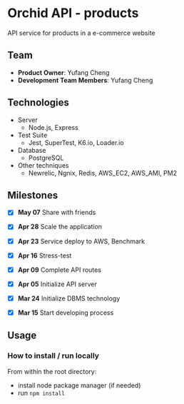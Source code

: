 # Orchid API - products
API service for products in a e-commerce website

## Team

  - __Product Owner__: Yufang Cheng
  - __Development Team Members__: Yufang Cheng

## Technologies

- Server
  - Node.js, Express
- Test Suite
  - Jest, SuperTest, K6.io, Loader.io
- Database
  - PostgreSQL
- Other techniques
  - Newrelic, Ngnix, Redis, AWS_EC2, AWS_AMI, PM2

## Milestones

-   [x] **May 07** Share with friends
-   [x] **Apr 28** Scale the application
-   [x] **Apr 23** Service deploy to AWS, Benchmark
-   [x] **Apr 16** Stress-test
-   [x] **Apr 09** Complete API routes
-   [x] **Apr 05** Initialize API server
-   [x] **Mar 24** Initialize DBMS technology
-   [x] **Mar 15** Start developing process


## Usage

### How to install / run locally

From within the root directory:
- install node package manager (if needed)
- run `npm install`
